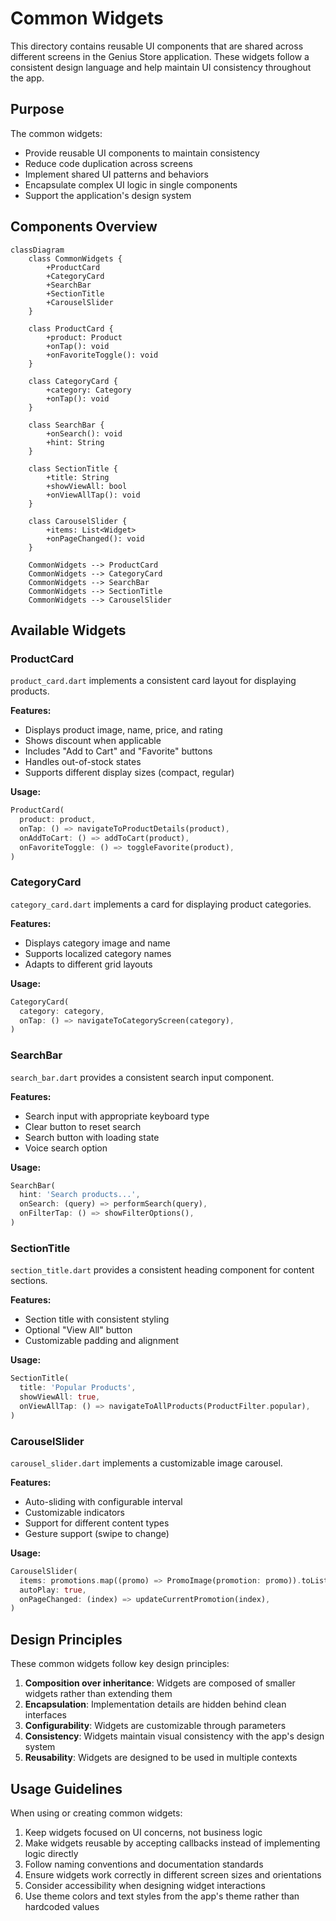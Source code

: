 # Common Widgets

This directory contains reusable UI components that are shared across different screens in the Genius Store application. These widgets follow a consistent design language and help maintain UI consistency throughout the app.

## Purpose

The common widgets:

- Provide reusable UI components to maintain consistency
- Reduce code duplication across screens
- Implement shared UI patterns and behaviors
- Encapsulate complex UI logic in single components
- Support the application's design system

## Components Overview

```mermaid
classDiagram
    class CommonWidgets {
        +ProductCard
        +CategoryCard
        +SearchBar
        +SectionTitle
        +CarouselSlider
    }
    
    class ProductCard {
        +product: Product
        +onTap(): void
        +onFavoriteToggle(): void
    }
    
    class CategoryCard {
        +category: Category
        +onTap(): void
    }
    
    class SearchBar {
        +onSearch(): void
        +hint: String
    }
    
    class SectionTitle {
        +title: String
        +showViewAll: bool
        +onViewAllTap(): void
    }
    
    class CarouselSlider {
        +items: List<Widget>
        +onPageChanged(): void
    }
    
    CommonWidgets --> ProductCard
    CommonWidgets --> CategoryCard
    CommonWidgets --> SearchBar
    CommonWidgets --> SectionTitle
    CommonWidgets --> CarouselSlider
```

## Available Widgets

### ProductCard

`product_card.dart` implements a consistent card layout for displaying products.

**Features:**

- Displays product image, name, price, and rating
- Shows discount when applicable
- Includes "Add to Cart" and "Favorite" buttons
- Handles out-of-stock states
- Supports different display sizes (compact, regular)

**Usage:**

```dart
ProductCard(
  product: product,
  onTap: () => navigateToProductDetails(product),
  onAddToCart: () => addToCart(product),
  onFavoriteToggle: () => toggleFavorite(product),
)
```

### CategoryCard

`category_card.dart` implements a card for displaying product categories.

**Features:**

- Displays category image and name
- Supports localized category names
- Adapts to different grid layouts

**Usage:**

```dart
CategoryCard(
  category: category,
  onTap: () => navigateToCategoryScreen(category),
)
```

### SearchBar

`search_bar.dart` provides a consistent search input component.

**Features:**

- Search input with appropriate keyboard type
- Clear button to reset search
- Search button with loading state
- Voice search option

**Usage:**

```dart
SearchBar(
  hint: 'Search products...',
  onSearch: (query) => performSearch(query),
  onFilterTap: () => showFilterOptions(),
)
```

### SectionTitle

`section_title.dart` provides a consistent heading component for content sections.

**Features:**

- Section title with consistent styling
- Optional "View All" button
- Customizable padding and alignment

**Usage:**

```dart
SectionTitle(
  title: 'Popular Products',
  showViewAll: true,
  onViewAllTap: () => navigateToAllProducts(ProductFilter.popular),
)
```

### CarouselSlider

`carousel_slider.dart` implements a customizable image carousel.

**Features:**

- Auto-sliding with configurable interval
- Customizable indicators
- Support for different content types
- Gesture support (swipe to change)

**Usage:**

```dart
CarouselSlider(
  items: promotions.map((promo) => PromoImage(promotion: promo)).toList(),
  autoPlay: true,
  onPageChanged: (index) => updateCurrentPromotion(index),
)
```

## Design Principles

These common widgets follow key design principles:

1. **Composition over inheritance**: Widgets are composed of smaller widgets rather than extending them
2. **Encapsulation**: Implementation details are hidden behind clean interfaces
3. **Configurability**: Widgets are customizable through parameters
4. **Consistency**: Widgets maintain visual consistency with the app's design system
5. **Reusability**: Widgets are designed to be used in multiple contexts

## Usage Guidelines

When using or creating common widgets:

1. Keep widgets focused on UI concerns, not business logic
2. Make widgets reusable by accepting callbacks instead of implementing logic directly
3. Follow naming conventions and documentation standards
4. Ensure widgets work correctly in different screen sizes and orientations
5. Consider accessibility when designing widget interactions
6. Use theme colors and text styles from the app's theme rather than hardcoded values

